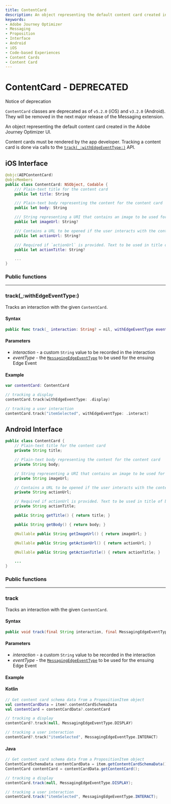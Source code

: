 ```yaml
---
title: ContentCard
description: An object representing the default content card created in the Adobe Journey Optimizer UI.
keywords:
- Adobe Journey Optimizer
- Messaging
- Proposition
- Interface
- Android
- iOS
- Code-based Experiences
- Content Cards
- Content Card
---
```


# ContentCard - DEPRECATED

<InlineAlert variant="warning" slots="header, text" />

Notice of deprecation

`ContentCard` classes are deprecated as of `v5.2.0` (iOS) and `v3.2.0` (Android). They will be removed in the next major release of the Messaging extension.

An object representing the default content card created in the Adobe Journey Optimizer UI.

Content cards must be rendered by the app developer. Tracking a content card is done via calls to the [`track(_:withEdgeEventType:)`](#track_withedgeeventtype) API.

## iOS Interface

```swift
@objc(AEPContentCard)
@objcMembers
public class ContentCard: NSObject, Codable {
    /// Plain-text title for the content card
    public let title: String

    /// Plain-text body representing the content for the content card
    public let body: String

    /// String representing a URI that contains an image to be used for this content card
    public let imageUrl: String?

    /// Contains a URL to be opened if the user interacts with the content card
    public let actionUrl: String?

    /// Required if `actionUrl` is provided. Text to be used in title of button or link in content card
    public let actionTitle: String?

    ...
}
```

### Public functions

---

### track(_:withEdgeEventType:)

Tracks an interaction with the given `ContentCard`.

#### Syntax

```swift
public func track(_ interaction: String? = nil, withEdgeEventType eventType: MessagingEdgeEventType)
```

#### Parameters

* _interaction_ - a custom `String` value to be recorded in the interaction
* _eventType_ - the [`MessagingEdgeEventType`](./messaging-edge-event-type.md) to be used for the ensuing Edge Event

#### Example

```swift
var contentCard: ContentCard

// tracking a display
contentCard.track(withEdgeEventType: .display)

// tracking a user interaction
contentCard.track("itemSelected", withEdgeEventType: .interact)
```

## Android Interface

```java
public class ContentCard {
    // Plain-text title for the content card
    private String title;

    // Plain-text body representing the content for the content card
    private String body;

    // String representing a URI that contains an image to be used for this content card
    private String imageUrl;

    // Contains a URL to be opened if the user interacts with the content card
    private String actionUrl;

    // Required if actionUrl is provided. Text to be used in title of button or link in content card
    private String actionTitle;

    public String getTitle() { return title; }

    public String getBody() { return body; }

    @Nullable public String getImageUrl() { return imageUrl; }

    @Nullable public String getActionUrl() { return actionUrl; }

    @Nullable public String getActionTitle() { return actionTitle; }

    ...
}
```

### Public functions

---

### track

Tracks an interaction with the given `ContentCard`.

#### Syntax

```java
public void track(final String interaction, final MessagingEdgeEventType eventType);
```

#### Parameters

* _interaction_ - a custom `String` value to be recorded in the interaction
* _eventType_ - the [`MessagingEdgeEventType`](./messaging-edge-event-type.md) to be used for the ensuing Edge Event

#### Example

#### Kotlin

```kotlin
// Get content card schema data from a PropositionItem object
val contentCardData = item?.contentCardSchemaData
val contentCard = contentCardData?.contentCard

// tracking a display
contentCard?.track(null, MessagingEdgeEventType.DISPLAY)

// tracking a user interaction
contentCard?.track("itemSelected", MessagingEdgeEventType.INTERACT)
```

#### Java

```java
// Get content card schema data from a PropositionItem object
ContentCardSchemaData contentCardData = item.getContentCardSchemaData();
ContentCard contentCard = contentCardData.getContentCard();

// tracking a display
contentCard.track(null, MessagingEdgeEventType.DISPLAY);

// tracking a user interaction
contentCard.track("itemSelected", MessagingEdgeEventType.INTERACT);
```
